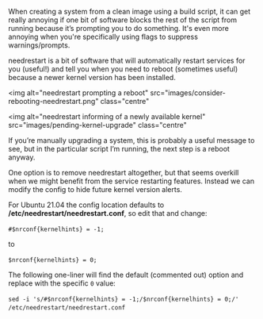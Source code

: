 <!--- META
title=Stop needrestart prompting for kernel reboots
publish_date=20210630
description=Stop needrestart from blocking scripts with new kernel reboot 'suggestions'. 
author=techbitsio
tags=Linux
header_image=commandline-processing.png
-->

When creating a system from a clean image using a build script, it can get really annoying if one bit of software blocks the rest of the script from running because it’s prompting you to do something. It's even more annoying when you're specifically using flags to suppress warnings/prompts.

needrestart is a bit of software that will automatically restart services for you (useful!) and tell you when you need to reboot (sometimes useful) because a newer kernel version has been installed.

<img alt="needrestart prompting a reboot" src="images/consider-rebooting-needrestart.png" class="centre"

<img alt="needrestart informing of a newly available kernel" src="images/pending-kernel-upgrade" class="centre"

If you’re manually upgrading a system, this is probably a useful message to see, but in the particular script I’m running, the next step is a reboot anyway.

One option is to remove needrestart altogether, but that seems overkill when we might benefit from the service restarting features. Instead we can modify the config to hide future kernel version alerts.

For Ubuntu 21.04 the config location defaults to **/etc/needrestart/needrestart.conf**, so edit that and change:

`#$nrconf{kernelhints} = -1;`

to 

`$nrconf{kernelhints} = 0;`

The following one-liner will find the default (commented out) option and replace with the specific `0` value:

`sed -i 's/#$nrconf{kernelhints} = -1;/$nrconf{kernelhints} = 0;/' /etc/needrestart/needrestart.conf`